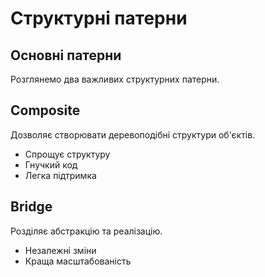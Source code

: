 # Структурні патерни
## Основні патерни
Розглянемо два важливих структурних патерни.

## Composite
Дозволяє створювати деревоподібні структури об'єктів.

- Спрощує структуру
- Гнучкий код
- Легка підтримка

## Bridge
Розділяє абстракцію та реалізацію.

- Незалежні зміни
- Краща масштабованість
